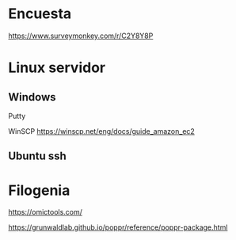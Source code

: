# Encuesta

https://www.surveymonkey.com/r/C2Y8Y8P

# Linux servidor

## Windows

Putty


WinSCP
https://winscp.net/eng/docs/guide_amazon_ec2


## Ubuntu ssh


# Filogenia

https://omictools.com/

https://grunwaldlab.github.io/poppr/reference/poppr-package.html


